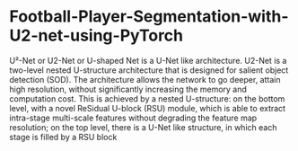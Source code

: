 # Football-Player-Segmentation-with-U2-net-using-PyTorch

U²-Net or U2-Net or U-shaped Net is a U-Net like architecture. U2-Net is a two-level nested U-structure architecture that is designed for salient object detection (SOD). The architecture allows the network to go deeper, attain high resolution, without significantly increasing the memory and computation cost. This is achieved by a nested U-structure: on the bottom level, with a novel ReSidual U-block (RSU) module, which is able to extract intra-stage multi-scale features without degrading the feature map resolution; on the top level, there is a U-Net like structure, in which each stage is filled by a RSU block
